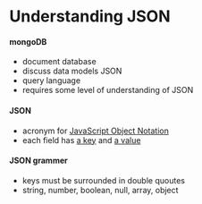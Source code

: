 # Understanding JSON



#### mongoDB 

- document database
- discuss data models JSON
- query language
- requires some level of understanding of JSON





<h4>JSON</h4>

- acronym for <u>JavaScript Object Notation</u>
- each field has <u>a key</u> and <u>a value</u>





<h4>JSON grammer</h4>

- keys must be surrounded in double quoutes
- string, number, boolean, null, array, object